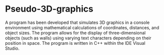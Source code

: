 # Pseudo-3D-graphics
A program has been developed that simulates 3D graphics in a console environment using mathematical calculations of coordinates, distances, and object sizes. The program allows for the display of three-dimensional objects (such as walls) using varying text characters depending on their position in space. The program is written in C++ within the IDE Visual Studio.
